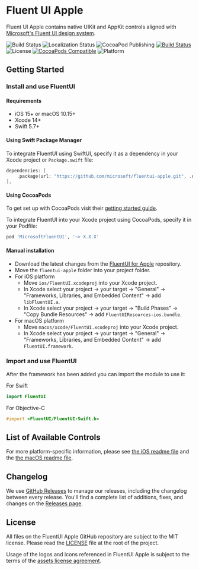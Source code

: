 # Fluent UI Apple
Fluent UI Apple contains native UIKit and AppKit controls aligned with [Microsoft's Fluent UI design system](https://www.microsoft.com/design/fluent/#/). 

![Build Status](https://github.com/microsoft/fluentui-apple/workflows/CI/badge.svg?branch=main)
![Localization Status](https://github.com/microsoft/fluentui-apple/workflows/Localize/badge.svg)
![CocoaPod Publishing](https://github.com/microsoft/fluentui-apple/workflows/Pod-Publish/badge.svg)
[![Build Status](https://dev.azure.com/microsoftdesign/fluentui-native/_apis/build/status/microsoft.fluentui-apple?branchName=main)](https://dev.azure.com/microsoftdesign/fluentui-native/_build/latest?definitionId=144&branchName=main)
![License](https://img.shields.io/github/license/Microsoft/fluentui-apple)
[![CocoaPods Compatible](https://img.shields.io/cocoapods/v/MicrosoftFluentUI)](https://cocoapods.org/pods/MicrosoftFluentUI)
![Platform](https://img.shields.io/cocoapods/p/MicrosoftFluentUI.svg?style=flat)

## Getting Started
### Install and use FluentUI

#### Requirements

- iOS 15+ or macOS 10.15+
- Xcode 14+
- Swift 5.7+

#### Using Swift Package Manager

To integrate FluentUI using SwiftUI, specify it as a dependency in your Xcode project or `Package.swift` file:

```swift
dependencies: [
    .package(url: "https://github.com/microsoft/fluentui-apple.git", .upToNextMinor(from: "X.X.X")),
],
```

#### Using CocoaPods

To get set up with CocoaPods visit their [getting started guide](https://guides.cocoapods.org/using/getting-started.html).

To integrate FluentUI into your Xcode project using CocoaPods, specify it in your Podfile:
```ruby
pod 'MicrosoftFluentUI', '~> X.X.X'
```

#### Manual installation

- Download the latest changes from the [FluentUI for Apple](https://github.com/microsoft/fluentui-apple) repository.
- Move the `fluentui-apple` folder into your project folder.
- For iOS platform
    - Move `ios/FluentUI.xcodeproj` into your Xcode project.
    - In Xcode select your project -> your target -> "General" -> "Frameworks, Libraries, and Embedded Content" -> add `libFluentUI.a`.
    - In Xcode select your project -> your target -> "Build Phases" -> "Copy Bundle Resources" -> add `FluentUIResources-ios.bundle`.
- For macOS platform
    - Move `macos/xcode/FluentUI.xcodeproj` into your Xcode project.
    - In Xcode select your project -> your target -> "General" -> "Frameworks, Libraries, and Embedded Content" -> add `FluentUI.framework`.

### Import and use FluentUI

After the framework has been added you can import the module to use it:

For Swift
```swift
import FluentUI
```
For Objective-C
```objective-c
#import <FluentUI/FluentUI-Swift.h>
```

## List of Available Controls
For more platform-specific information, please see [the iOS readme file](ios/README.md) and the [the macOS readme file](macos/README.md).

## Changelog

We use [GitHub Releases](https://github.com/blog/1547-release-your-software) to manage our releases, including the changelog between every release. You'll find a complete list of additions, fixes, and changes on the [Releases page](https://github.com/microsoft/fluentui-apple/releases).

## License

All files on the FluentUI Apple GitHub repository are subject to the MIT license. Please read the [LICENSE](LICENSE) file at the root of the project.

Usage of the logos and icons referenced in FluentUI Apple is subject to the terms of the [assets license agreement](https://aka.ms/fabric-assets-license).
